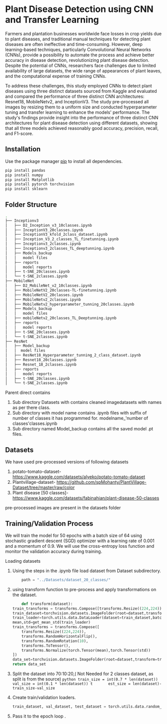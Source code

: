 # Plant Disease Detection using CNN and Transfer Learning

Farmers and plantation businesses worldwide face losses in crop yields due to plant diseases, and traditional manual techniques for detecting plant diseases are often ineffective and time-consuming. However, deep learning-based techniques, particularly Convolutional Neural Networks (CNNs), provide a possibility to automate the process and achieve better accuracy in disease detection, revolutionizing plant disease detection. Despite the potential of CNNs, researchers face challenges due to limited availability of large datasets, the wide range of appearances of plant leaves, and the computational expense of training CNNs.

To address these challenges, this study employed CNNs to detect plant diseases using three distinct datasets sourced from Kaggle and evaluated and compared the performance of three distinct CNN architectures: Resnet18, MobileNetv2, and InceptionV3. The study pre-processed all images by resizing them to a uniform size and conducted hyperparameter tuning and transfer learning to enhance the models' performance. The study's findings provide insight into the performance of three distinct CNN architectures for plant disease detection using different datasets, showing that all three models achieved reasonably good accuracy, precision, recall, and F1-score.


## Installation

Use the package manager [pip](https://pip.pypa.io/en/stable/) to install all dependencies.

```bash
pip install pandas
pip install numpy
pip install Matplotlib
pip install pytorch torchvision
pip install sklearn
```

## Folder Structure

```bash
.
├── Inceptionv3
│   ├── D2_Inception_v3_10classes.ipynb
│   ├── InceptionV3_20classes.ipynb
│   ├── InceptionV3_kfold_2class_dataset.ipynb
│   ├── Inception_V3_2_classes_TL_finetunning.ipynb
│   ├── Inceptionv3_2classes.ipynb
│   ├── Inceptionv3_2classes_TL_deeptunning.ipynb
│   ├── Models_backup
│   │   model files
│   ├── reports
│   │   model reports
│   ├── t-SNE_20classes.ipynb
│   └── t-SNE_2classes.ipynb
├── MobileNet
│   ├── D2_MobileNet_v2_10classes.ipynb
│   ├── MobileNetV2_20classes-TL-finetunning.ipynb
│   ├── MobileNetV2_20classes.ipynb
│   ├── MobileNetv2_2classes.ipynb
│   ├── MobileNetv2_hyperparameter_tunning_20classes.ipynb
│   ├── Models_backup
│   │   model files
│   ├── mobileNetv2_20classes_TL_Deeptunning.ipynb
│   ├── reports
│   │   model reports
│   ├── t-SNE_20classes.ipynb
│   └── t-SNE_2classes.ipynb
├── ResNet
│   ├── Model_backup
│   │  model files
│   ├── ResNet18_Hyperparameter_tunning_2_class_dataset.ipynb
│   ├── Resnet18_20classes.ipynb
│   ├── Resnet_18_2classes.ipynb
│   ├── reports
│   │   model reports
│   ├── t-SNE_20classes.ipynb
│   └── t-SNE_2classes.ipynb

```

Parent direct contains
1. Sub directory Datasets with contains cleaned imagedatasets with names as per there class.
2. Sub directory with model name contains .ipynb files with suffix of number of classes it has programmed for. modelname_'number of classes'classes.ipynb
3. Sub directory named Model_backup contains all the saved model .pt files. 

## Datasets 
We have used pre-processed versions of following datasets
1. potato-tomato-dataset- <https://www.kaggle.com/datasets/alyeko/potato-tomato-dataset>
2. Plantvillage-dataset- <https://github.com/spMohanty/PlantVillage-Dataset/tree/master/raw/color>
3. Plant disease [50 classes]- <https://www.kaggle.com/datasets/fabinahian/plant-disease-50-classes>

pre-processed images are present in the datasets folder

## Training/Validation Process
We will train the model for 50 epochs with a batch size of 64 using stochastic gradient descent (SGD) optimizer with a learning rate of 0.001 and a momentum of 0.9. We will use the cross-entropy loss function and monitor the validation accuracy during training.

Loading datasets
1. Using the steps in the .ipynb file load dataset from Dataset subdirectory.
    ```python
        path = "../Datasets/dataset_20_classes/"
    ```
2. using transform function to pre-process and apply transformations on the dataset.
    ```python
        def transform(dataset):
    train_transforms = transforms.Compose([transforms.Resize((224,224)),transforms.ToTensor()])
    train_dataset=torchvision.datasets.ImageFolder(root=dataset,transform=train_transforms)
    train_loader=torch.utils.data.DataLoader(dataset=train_dataset,batch_size=32,shuffle=True)
    mean,std=get_mean_std(train_loader)
    train_transforms = transforms.Compose([
        transforms.Resize((224,224)),
        transforms.RandomHorizontalFlip(),
        transforms.RandomRotation(10),
        transforms.ToTensor(),
        transforms.Normalize(torch.Tensor(mean),torch.Tensor(std))
    ])
    data_set=torchvision.datasets.ImageFolder(root=dataset,transform=train_transforms)
    return data_set
    ```

3. Split the dataset into 70:10:20,( Not Needed for 2 classes dataset, as split is from the source)
        ```python
        train_size = int(0.7 * len(dataset))
        val_size = int(0.1 * len(dataset))
t       est_size = len(dataset)-train_size-val_size
        ```

4. Create train/validation loaders. 
    ```python
    train_dataset, val_dataset, test_dataset = torch.utils.data.random_split(dataset, [train_size, val_size,test_size])
    ```
5. Pass it to the epoch loop . 